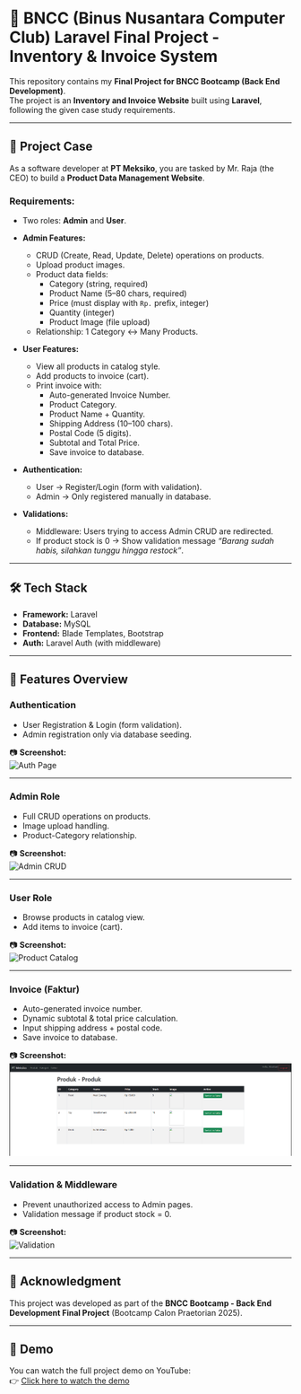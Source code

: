 # 🛒 BNCC (Binus Nusantara Computer Club) Laravel Final Project - Inventory & Invoice System

This repository contains my **Final Project for BNCC Bootcamp (Back End Development)**.  
The project is an **Inventory and Invoice Website** built using **Laravel**, following the given case study requirements.

---

## 📌 Project Case

As a software developer at **PT Meksiko**, you are tasked by Mr. Raja (the CEO) to build a **Product Data Management Website**.  

### Requirements:
- Two roles: **Admin** and **User**.  
- **Admin Features:**
  - CRUD (Create, Read, Update, Delete) operations on products.
  - Upload product images.
  - Product data fields:
    - Category (string, required)
    - Product Name (5–80 chars, required)
    - Price (must display with `Rp.` prefix, integer)
    - Quantity (integer)
    - Product Image (file upload)
  - Relationship: 1 Category ↔ Many Products.

- **User Features:**
  - View all products in catalog style.
  - Add products to invoice (cart).
  - Print invoice with:
    - Auto-generated Invoice Number.
    - Product Category.
    - Product Name + Quantity.
    - Shipping Address (10–100 chars).
    - Postal Code (5 digits).
    - Subtotal and Total Price.
    - Save invoice to database.

- **Authentication:**
  - User → Register/Login (form with validation).
  - Admin → Only registered manually in database.

- **Validations:**
  - Middleware: Users trying to access Admin CRUD are redirected.
  - If product stock is 0 → Show validation message *“Barang sudah habis, silahkan tunggu hingga restock”*.  

---

## 🛠 Tech Stack
- **Framework:** Laravel  
- **Database:** MySQL  
- **Frontend:** Blade Templates, Bootstrap  
- **Auth:** Laravel Auth (with middleware)  

---

## 🔑 Features Overview

### Authentication
- User Registration & Login (form validation).
- Admin registration only via database seeding.  

📷 **Screenshot:**  
![Auth Page](screenshots/auth.png)

---

### Admin Role
- Full CRUD operations on products.
- Image upload handling.
- Product-Category relationship.  

📷 **Screenshot:**  
![Admin CRUD](screenshots/admin_crud.png)

---

### User Role
- Browse products in catalog view.  
- Add items to invoice (cart).  

📷 **Screenshot:**  
![Product Catalog](screenshots/catalog.png)

---

### Invoice (Faktur)
- Auto-generated invoice number.
- Dynamic subtotal & total price calculation.
- Input shipping address + postal code.
- Save invoice to database.  

📷 **Screenshot:**  
![Invoice Page](screenshots/invoice.png)

---

### Validation & Middleware
- Prevent unauthorized access to Admin pages.
- Validation message if product stock = 0.  

📷 **Screenshot:**  
![Validation](screenshots/validation.png)

---

## 🙏 Acknowledgment
This project was developed as part of the **BNCC Bootcamp - Back End Development Final Project** (Bootcamp Calon Praetorian 2025).

---

## 🎥 Demo
You can watch the full project demo on YouTube:  
👉 [Click here to watch the demo](https://drive.google.com/file/d/1D6iYUyKTtPdeegFgdwDEKAcRjC8Bq4kz/view?usp=drive_link)
